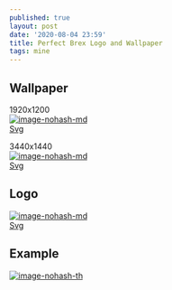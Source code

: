 ```yaml
---
published: true
layout: post
date: '2020-08-04 23:59'
title: Perfect Brex Logo and Wallpaper
tags: mine 
---
```

## Wallpaper

1920x1200  
[![image-nohash-md](https://images.weserv.nl/?url=https://i.imgur.com/MQkBivAl.jpg)](https://images.weserv.nl/?url=https://i.imgur.com/MQkBivA.jpg)  
[Svg](media/perfectWallpaper3_1920x1200.svg)

3440x1440  
[![image-nohash-md](https://images.weserv.nl/?url=https://i.imgur.com/T6lkccZl.jpg)](https://images.weserv.nl/?url=https://i.imgur.com/T6lkccZ.jpg)  
[Svg](media/perfectWallpaper3_3440x1440.svg)

## Logo
[![image-nohash-md](https://images.weserv.nl/?url=https://i.imgur.com/WBTpyJJ.png)](https://images.weserv.nl/?url=https://i.imgur.com/iaXsCAz.png)  
[Svg](media/perfectLogo.svg)

## Example
[![image-nohash-th](https://images.weserv.nl/?url=https://i.imgur.com/H1t9auv.png)](https://images.weserv.nl/?url=https://i.imgur.com/pEmHm7F.png)
